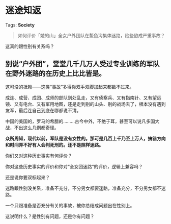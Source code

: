 # 迷途知返

Tags: **Society**

> 如何评价「她的山」全女户外团队在鳌鱼沟集体迷路，险些酿成严重事故？



这真的跟性别有关系吗？

别说“户外团”，堂堂**几千几万人**受过**专业训练**的**军队**在野外迷路的在历史上**比比皆是**。
-------------------------------------------------------

这可没的抵赖——这类“事故”多得你双手双脚加起来都数不过来。

成连、成营、成团、成师的部队到处乱走，又有侦察兵、又有指南针、又有望远镜、又有电台、又有军用地图，还是走到别的山头、别的战场去了，根本没有遇到友军，最后连自己到底在哪都说不清。

中国的美国的，罗马的希腊的………古今中外，不绝于耳，甚至可以说凡多国大战，不出这么几例都奇怪。

**众所周知，现代以前，军队是没有女性的。那可是几百上千乃至上万人，搞错方向和时间弄不好有人会判死刑的。还不是照样迷路。**

你们又对这种历史事实有何评价？

你对这些历史事实的评价和你对“全女团迷路”的评价，逻辑上兼容吗？

还是说你要双标起来？

迷路跟性别没关系，准备不充分，不分男女都要迷路，准备充分，不分男女都不迷路。

一个只跟准备是否充分有关的事故，被你总结成问题出在性别上。

这说明什么？是性别有问题，还是你有问题？



